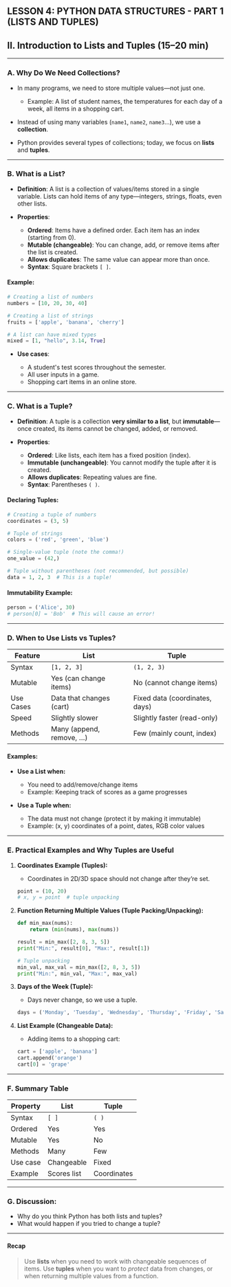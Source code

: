 ## **LESSON 4: PYTHON DATA STRUCTURES - PART 1 (LISTS AND TUPLES)**



## **II. Introduction to Lists and Tuples (15–20 min)**

---

### **A. Why Do We Need Collections?**

* In many programs, we need to store multiple values—not just one.

  * Example: A list of student names, the temperatures for each day of a week, all items in a shopping cart.
* Instead of using many variables (`name1`, `name2`, `name3`...), we use a **collection**.
* Python provides several types of collections; today, we focus on **lists** and **tuples**.

---

### **B. What is a List?**

* **Definition**:
  A list is a collection of values/items stored in a single variable. Lists can hold items of any type—integers, strings, floats, even other lists.
* **Properties**:

  * **Ordered**: Items have a defined order. Each item has an index (starting from 0).
  * **Mutable (changeable)**: You can change, add, or remove items after the list is created.
  * **Allows duplicates**: The same value can appear more than once.
  * **Syntax**: Square brackets `[ ]`.

#### **Example:**

```python
# Creating a list of numbers
numbers = [10, 20, 30, 40]

# Creating a list of strings
fruits = ['apple', 'banana', 'cherry']

# A list can have mixed types
mixed = [1, "hello", 3.14, True]
```

* **Use cases**:

  * A student's test scores throughout the semester.
  * All user inputs in a game.
  * Shopping cart items in an online store.

---

### **C. What is a Tuple?**

* **Definition**:
  A tuple is a collection **very similar to a list**, but **immutable**—once created, its items cannot be changed, added, or removed.
* **Properties**:

  * **Ordered**: Like lists, each item has a fixed position (index).
  * **Immutable (unchangeable)**: You cannot modify the tuple after it is created.
  * **Allows duplicates**: Repeating values are fine.
  * **Syntax**: Parentheses `( )`.

#### **Declaring Tuples:**

```python
# Creating a tuple of numbers
coordinates = (3, 5)

# Tuple of strings
colors = ('red', 'green', 'blue')

# Single-value tuple (note the comma!)
one_value = (42,)

# Tuple without parentheses (not recommended, but possible)
data = 1, 2, 3  # This is a tuple!
```

#### **Immutability Example:**

```python
person = ('Alice', 30)
# person[0] = 'Bob'  # This will cause an error!
```

---

### **D. When to Use Lists vs Tuples?**

| Feature   | List                     | Tuple                          |
| --------- | ------------------------ | ------------------------------ |
| Syntax    | `[1, 2, 3]`              | `(1, 2, 3)`                    |
| Mutable   | Yes (can change items)   | No (cannot change items)       |
| Use Cases | Data that changes (cart) | Fixed data (coordinates, days) |
| Speed     | Slightly slower          | Slightly faster (read-only)    |
| Methods   | Many (append, remove, …) | Few (mainly count, index)      |

#### **Examples:**

* **Use a List when:**

  * You need to add/remove/change items
  * Example: Keeping track of scores as a game progresses
* **Use a Tuple when:**

  * The data must not change (protect it by making it immutable)
  * Example: (x, y) coordinates of a point, dates, RGB color values

---

### **E. Practical Examples and Why Tuples are Useful**

1. **Coordinates Example (Tuples):**

   * Coordinates in 2D/3D space should not change after they’re set.

   ```python
   point = (10, 20)
   # x, y = point  # tuple unpacking
   ```
2. **Function Returning Multiple Values (Tuple Packing/Unpacking):**

   ```python
   def min_max(nums):
       return (min(nums), max(nums))

   result = min_max([2, 8, 3, 5])
   print("Min:", result[0], "Max:", result[1])

   # Tuple unpacking
   min_val, max_val = min_max([2, 8, 3, 5])
   print("Min:", min_val, "Max:", max_val)
   ```
3. **Days of the Week (Tuple):**

   * Days never change, so we use a tuple.

   ```python
   days = ('Monday', 'Tuesday', 'Wednesday', 'Thursday', 'Friday', 'Saturday', 'Sunday')
   ```
4. **List Example (Changeable Data):**

   * Adding items to a shopping cart:

   ```python
   cart = ['apple', 'banana']
   cart.append('orange')
   cart[0] = 'grape'
   ```

---

### **F. Summary Table**

| Property | List        | Tuple       |
| -------- | ----------- | ----------- |
| Syntax   | `[ ]`       | `( )`       |
| Ordered  | Yes         | Yes         |
| Mutable  | Yes         | No          |
| Methods  | Many        | Few         |
| Use case | Changeable  | Fixed       |
| Example  | Scores list | Coordinates |

---

### **G. Discussion:**

* Why do you think Python has both lists and tuples?
* What would happen if you tried to change a tuple?

---

#### **Recap** 

> Use **lists** when you need to work with changeable sequences of items.
> Use **tuples** when you want to *protect* data from changes, or when returning multiple values from a function.

